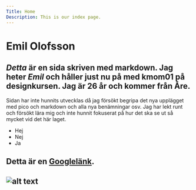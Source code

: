 ```yaml
---
Title: Home
Description: This is our index page.
---
```


Emil Olofsson
=========================

_Detta_ är en sida skriven med markdown. Jag heter *Emil* och håller just nu på med kmom01 på designkursen. Jag är 26 år och kommer från Åre. 
-------------------------

Sidan har inte hunnits utvecklas då jag försökt begripa det nya upplägget med pico och markdown och alla nya benämningar osv. Jag har lekt runt och försökt lära mig och inte hunnit fokuserat på hur det ska se ut så mycket vid det här laget.

*   Hej
*   Nej
*   Ja

Detta är en [Googlelänk](http://google.com/ "With a Title").
-------------------------------------------------------------
![alt text](/path/to/img.jpg "Title")
-------------------------------------------------------------
